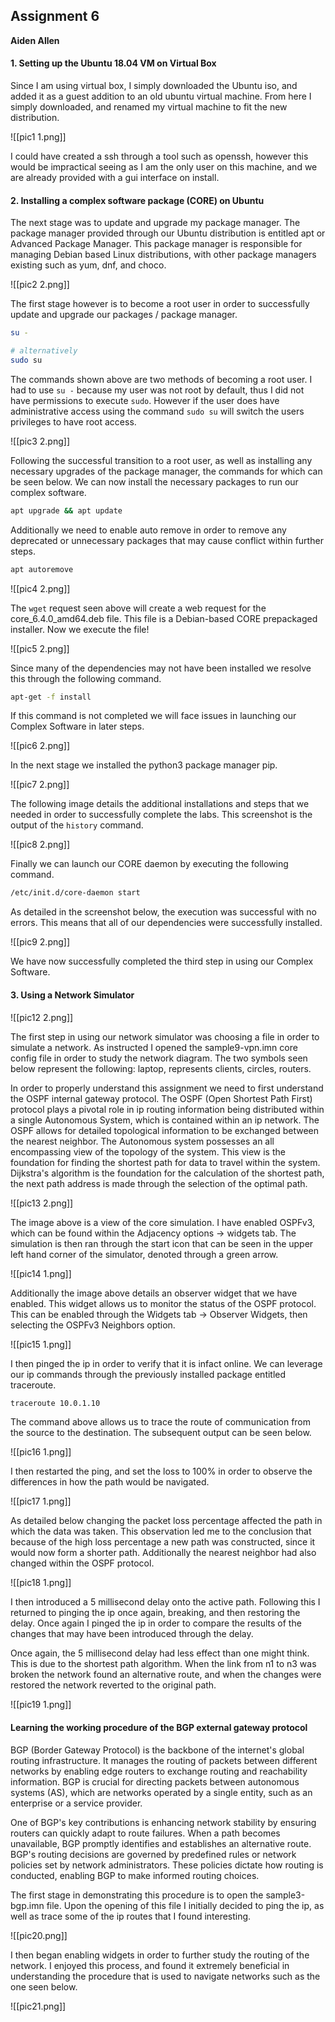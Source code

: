 ## Assignment 6

**Aiden Allen**

#### 1. Setting up the Ubuntu 18.04 VM on Virtual Box
Since I am using virtual box, I simply downloaded the Ubuntu iso, and added it as a guest addition to an old ubuntu virtual machine. From here I simply downloaded, and renamed my virtual machine to fit the new distribution. 

![[pic1 1.png]]

I could have created a ssh through a tool such as openssh, however this would be impractical seeing as I am the only user on this machine, and we are already provided with a gui interface on install. 

#### 2. Installing a complex software package (CORE) on Ubuntu
The next stage was to update and upgrade my package manager. The package manager provided through our Ubuntu distribution is entitled apt or Advanced Package Manager. This package manager is responsible for managing Debian based Linux distributions, with other package managers existing such as yum, dnf, and choco. 

![[pic2 2.png]]

The first stage however is to become a root user in order to successfully update and upgrade our packages / package manager. 

```sh
su - 

# alternatively
sudo su
```

The commands shown above are two methods of becoming a root user. I had to use `su -` because my user was not root by default, thus I did not have permissions to execute `sudo`. However if the user does have administrative access using the command `sudo su` will switch the users privileges to have root access.

![[pic3 2.png]]

Following the successful transition to a root user, as well as installing any necessary upgrades of the package manager, the commands for which can be seen below. We can now install the necessary packages to run our complex software.

```sh
apt upgrade && apt update
```

Additionally we need to enable auto remove in order to remove any deprecated or unnecessary packages that may cause conflict within further steps. 

```sh
apt autoremove
```

![[pic4 2.png]]

The  `wget` request seen above will create a web request for the core_6.4.0_amd64.deb file. This file is a Debian-based CORE prepackaged installer. Now we execute the file! 

![[pic5 2.png]]

Since many of the dependencies may not have been installed we resolve this through the following command.

```sh 
apt-get -f install
```

If this command is not completed we will face issues in launching our Complex Software in later steps.

![[pic6 2.png]]

In the next stage we installed the python3 package manager pip. 

![[pic7 2.png]]

The following image details the additional installations and steps that we needed in order to successfully complete the labs. This screenshot is the output of the `history` command.

![[pic8 2.png]]

Finally we can launch our CORE daemon by executing the following command.

```sh
/etc/init.d/core-daemon start
```

As detailed in the screenshot below, the execution was successful with no errors. This means that all of our dependencies were successfully installed.

![[pic9 2.png]]

We have now successfully completed the third step in using our Complex Software. 
#### 3. Using a Network Simulator

![[pic12 2.png]]

The first step in using our network simulator was choosing a file in order to simulate a network. As instructed I opened the sample9-vpn.imn core config file in order to study the network diagram. The two symbols seen below represent the following: laptop, represents clients, circles, routers.

In order to properly understand this assignment we need to first understand the OSPF internal gateway protocol. The OSPF (Open Shortest Path First) protocol plays a pivotal role in ip routing information being distributed within a single Autonomous System, which is contained within an ip network. The OSPF allows for detailed topological information to be exchanged between the nearest neighbor. The Autonomous system possesses an all encompassing view of the topology of the system. This view is the foundation for finding the shortest path for data to travel within the system. Dijkstra's algorithm is the foundation for the calculation of the shortest path, the next path address is made through the selection of the optimal path.

![[pic13 2.png]]

The image above is a view of the core simulation. I have enabled OSPFv3, which can be found within the Adjacency options -> widgets tab. The simulation is then ran through the start icon that can be seen in the upper left hand corner of the simulator, denoted through a green arrow.

![[pic14 1.png]]

Additionally the image above details an observer widget that we have enabled. This widget allows us to monitor the status of the OSPF protocol. This can be enabled through the Widgets tab -> Observer Widgets, then selecting the OSPFv3 Neighbors option.

![[pic15 1.png]]

I then pinged the ip in order to verify that it is infact online. We can leverage our ip commands through the previously installed package entitled traceroute. 

```sh
traceroute 10.0.1.10
```

The command above allows us to trace the route of communication from the source to the destination. The subsequent output can be seen below.

![[pic16 1.png]]

I then restarted the ping, and set the loss to 100% in order to observe the differences in how the path would be navigated.

![[pic17 1.png]]

As detailed below changing the packet loss percentage affected the path in which the data was taken. This observation led me to the conclusion that because of the high loss percentage a new path was constructed, since it would now form a shorter path. Additionally the nearest neighbor had also changed within the OSPF protocol.

![[pic18 1.png]]

I then introduced a 5 millisecond delay onto the active path. Following this I returned to pinging the ip once again, breaking, and then restoring the delay. Once again I pinged the ip in order to compare the results of the changes that may have been introduced through the delay.

Once again, the 5 millisecond delay had less effect than one might think. This is due to the shortest path algorithm. When the link from n1 to n3 was broken the network found an alternative route, and when the changes were restored the network reverted to the original path.

![[pic19 1.png]]

#### Learning the working procedure of the BGP external gateway protocol

BGP (Border Gateway Protocol) is the backbone of the internet's global routing infrastructure. It manages the routing of packets between different networks by enabling edge routers to exchange routing and reachability information. BGP is crucial for directing packets between autonomous systems (AS), which are networks operated by a single entity, such as an enterprise or a service provider.

One of BGP's key contributions is enhancing network stability by ensuring routers can quickly adapt to route failures. When a path becomes unavailable, BGP promptly identifies and establishes an alternative route. BGP's routing decisions are governed by predefined rules or network policies set by network administrators. These policies dictate how routing is conducted, enabling BGP to make informed routing choices.

The first stage in demonstrating this procedure is to open the sample3-bgp.imn file. Upon the opening of this file I initially decided to ping the ip, as well as trace some of the ip routes that I found interesting. 

![[pic20.png]]

I then began enabling widgets in order to further study the routing of the network. I enjoyed this process, and found it extremely beneficial in understanding the procedure that is used to navigate networks such as the one seen below.

![[pic21.png]]

